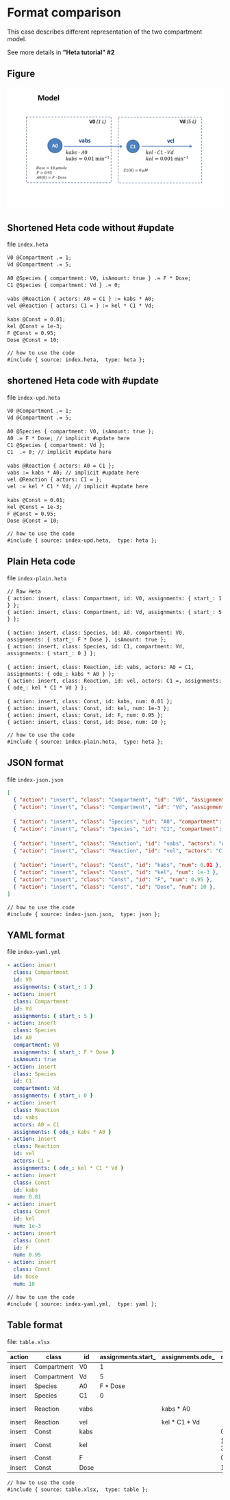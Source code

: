 # Format comparison

This case describes different representation of the two compartment model.

See more details in **"Heta tutorial" #2**

## Figure

![two-compartment](./two-compartment.png)

## Shortened Heta code without #update

file `index.heta`
```heta
V0 @Compartment .= 1;
Vd @Compartment .= 5;

A0 @Species { compartment: V0, isAmount: true } .= F * Dose;
C1 @Species { compartment: Vd } .= 0;

vabs @Reaction { actors: A0 = C1 } := kabs * A0;
vel @Reaction { actors: C1 = } := kel * C1 * Vd;

kabs @Const = 0.01;
kel @Const = 1e-3;
F @Const = 0.95;
Dose @Const = 10;
```

```heta
// how to use the code
#include { source: index.heta,  type: heta };
```

## shortened Heta code with #update

file `index-upd.heta`
```heta
V0 @Compartment .= 1;
Vd @Compartment .= 5;

A0 @Species { compartment: V0, isAmount: true };
A0 .= F * Dose; // implicit #update here
C1 @Species { compartment: Vd };
C1  .= 0; // implicit #update here

vabs @Reaction { actors: A0 = C1 };
vabs := kabs * A0; // implicit #update here
vel @Reaction { actors: C1 = };
vel := kel * C1 * Vd; // implicit #update here

kabs @Const = 0.01;
kel @Const = 1e-3;
F @Const = 0.95;
Dose @Const = 10;
```

```heta
// how to use the code
#include { source: index-upd.heta,  type: heta };
```

## Plain Heta code

file `index-plain.heta`
```heta
// Raw Heta
{ action: insert, class: Compartment, id: V0, assignments: { start_: 1 } };
{ action: insert, class: Compartment, id: Vd, assignments: { start_: 5 } };

{ action: insert, class: Species, id: A0, compartment: V0, assignments: { start_: F * Dose }, isAmount: true };
{ action: insert, class: Species, id: C1, compartment: Vd, assignments: { start_: 0 } };

{ action: insert, class: Reaction, id: vabs, actors: A0 = C1, assignments: { ode_: kabs * A0 } };
{ action: insert, class: Reaction, id: vel, actors: C1 =, assignments: { ode_: kel * C1 * Vd } };

{ action: insert, class: Const, id: kabs, num: 0.01 };
{ action: insert, class: Const, id: kel, num: 1e-3 };
{ action: insert, class: Const, id: F, num: 0.95 };
{ action: insert, class: Const, id: Dose, num: 10 };
```

```heta
// how to use the code
#include { source: index-plain.heta,  type: heta };
```

## JSON format

file `index-json.json`
```json
[
  { "action": "insert", "class": "Compartment", "id": "V0", "assignments": { "start_": 1 } },
  { "action": "insert", "class": "Compartment", "id": "Vd", "assignments": { "start_": 5 } },
  
  { "action": "insert", "class": "Species", "id": "A0", "compartment": "V0", "assignments": { "start_": "F * Dose" }, "isAmount": true },
  { "action": "insert", "class": "Species", "id": "C1", "compartment": "Vd", "assignments": { "start_": 0 } },
  
  { "action": "insert", "class": "Reaction", "id": "vabs", "actors": "A0 = C1", "assignments": { "ode_": "kabs * A0" } },
  { "action": "insert", "class": "Reaction", "id": "vel", "actors": "C1 =", "assignments": { "ode_": "kel * C1 * Vd" } },
  
  { "action": "insert", "class": "Const", "id": "kabs", "num": 0.01 },
  { "action": "insert", "class": "Const", "id": "kel", "num": 1e-3 },
  { "action": "insert", "class": "Const", "id": "F", "num": 0.95 },
  { "action": "insert", "class": "Const", "id": "Dose", "num": 10 },
]
```

```heta
// how to use the code
#include { source: index-json.json,  type: json };
```

## YAML format

file `index-yaml.yml`
```yml
- action: insert
  class: Compartment
  id: V0
  assignments: { start_: 1 }
- action: insert
  class: Compartment
  id: Vd
  assignments: { start_: 5 }
- action: insert
  class: Species
  id: A0
  compartment: V0
  assignments: { start_: F * Dose }
  isAmount: true
- action: insert
  class: Species
  id: C1
  compartment: Vd
  assignments: { start_: 0 }
- action: insert
  class: Reaction
  id: vabs
  actors: A0 = C1
  assignments: { ode_: kabs * A0 }
- action: insert
  class: Reaction
  id: vel
  actors: C1 =
  assignments: { ode_: kel * C1 * Vd }
- action: insert
  class: Const
  id: kabs
  num: 0.01
- action: insert
  class: Const
  id: kel
  num: 1e-3
- action: insert
  class: Const
  id: F
  num: 0.95
- action: insert
  class: Const
  id: Dose
  num: 10
```

```heta
// how to use the code
#include { source: index-yaml.yml,  type: yaml };
```

## Table format

file: `table.xlsx`

| action | class | id | assignments.start_ | assignments.ode_ | num | compartment |isAmount | actors | format | filepath |
|---|---|---|---|---|---|---|---|---|---|---|
| insert | Compartment | V0 | 1 |
| insert | Compartment | Vd | 5 |
| insert | Species | A0 | F * Dose | | | V0 | true |
| insert | Species | C1 | 0 | | | Vd | |
| insert | Reaction | vabs | | kabs * A0 | | | | A0 = C1 |
| insert | Reaction | vel | | kel * C1 * Vd | | | | C1 = |
| insert | Const | kabs | | | 0.01 |
| insert | Const | kel | | | 1e-3 |
| insert | Const | F | | | 0.95 |
| insert | Const | Dose | | | 10 |

```heta
// how to use the code
#include { source: table.xlsx,  type: table };
```
